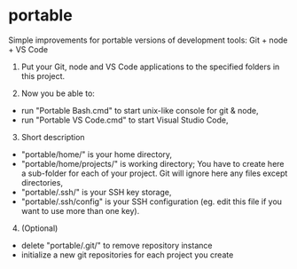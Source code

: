 # portable
Simple improvements for portable versions of development tools: Git + node + VS Code

1) Put your Git, node and VS Code applications to the specified folders in this project.

2) Now you be able to:
- run "Portable Bash.cmd" to start unix-like console for git & node,
- run "Portable VS Code.cmd" to start Visual Studio Code,

3) Short description
- "portable/home/" is your home directory,
- "portable/home/projects/" is working directory; You have to create here a sub-folder for each of your project. Git will ignore here any files except directories,
- "portable/.ssh/" is your SSH key storage,
- "portable/.ssh/config" is your SSH configuration (eg. edit this file if you want to use more than one key).

4) (Optional)
- delete "portable/.git/" to remove repository instance
- initialize a new git repositories for each project you create